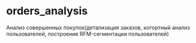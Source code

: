 # orders_analysis
Анализ совершенных покупок(детализация заказов, когортный анализ пользователей, построение RFM-сегментации пользователей)
